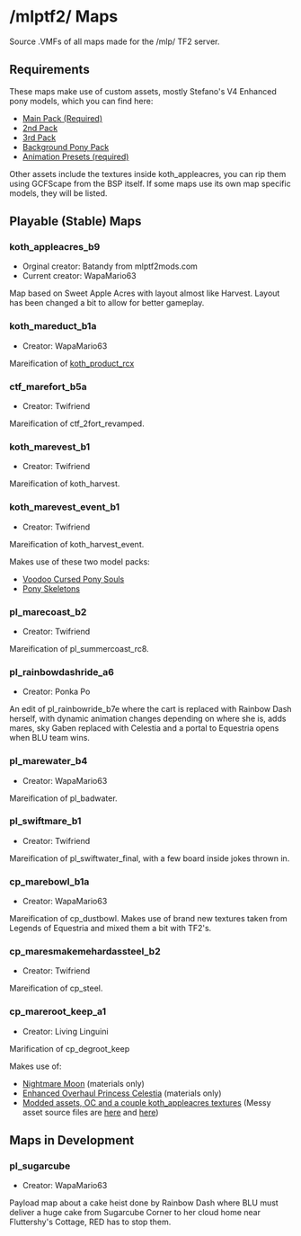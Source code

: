 # /mlptf2/ Maps
Source .VMFs of all maps made for the /mlp/ TF2 server.

## Requirements

These maps make use of custom assets, mostly Stefano's V4 Enhanced pony models, which you can find here:
* [Main Pack (Required)](https://www.deviantart.com/stefano96/art/DL-Enhanced-female-ponies-649617182)
* [2nd Pack](https://www.deviantart.com/stefano96/art/DL-Enhanced-Ponies-2nd-pack-664578914)
* [3rd Pack](https://www.deviantart.com/stefano96/art/DL-Enhanced-Ponies-3rd-pack-668723031)
* [Background Pony Pack](https://www.deviantart.com/stefano96/art/DL-Background-Ponies-Enhanced-Version-746786245)
* [Animation Presets (required)](https://www.deviantart.com/stefano96/art/DL-The-Puppet-Master-source-files-723722128)

Other assets include the textures inside koth_appleacres, you can rip them using GCFScape from the BSP itself. If some maps use its own map specific models, they will be listed.

## Playable (Stable) Maps

### koth_appleacres_b9
* Orginal creator: Batandy from mlptf2mods.com
* Current creator: WapaMario63

Map based on Sweet Apple Acres with layout almost like Harvest. Layout has been changed a bit to allow for better gameplay.

### koth_mareduct_b1a
* Creator: WapaMario63

Mareification of [koth_product_rcx](https://github.com/maxdup/koth_product)

### ctf_marefort_b5a
* Creator: Twifriend

Mareification of ctf_2fort_revamped.

### koth_marevest_b1
* Creator: Twifriend

Mareification of koth_harvest.

### koth_marevest_event_b1
* Creator: Twifriend

Mareification of koth_harvest_event.

Makes use of these two model packs:
* [Voodoo Cursed Pony Souls](https://www.deviantart.com/mlpstevepvb/art/Voodoo-Cursed-Pony-Souls-815412523)
* [Pony Skeletons](https://www.deviantart.com/beardeddoomguy/art/DL-Bone-v2-390915499)

### pl_marecoast_b2
* Creator: Twifriend

Mareification of pl_summercoast_rc8.

### pl_rainbowdashride_a6
* Creator: Ponka Po

An edit of pl_rainbowride_b7e where the cart is replaced with Rainbow Dash herself, with dynamic animation changes depending on where she is, adds mares, sky Gaben replaced with Celestia and a portal to Equestria opens when BLU team wins.

### pl_marewater_b4
* Creator: WapaMario63

Mareification of pl_badwater.

### pl_swiftmare_b1
* Creator: Twifriend

Mareification of pl_swiftwater_final, with a few board inside jokes thrown in.

### cp_marebowl_b1a
* Creator: WapaMario63

Mareification of cp_dustbowl. Makes use of brand new textures taken from Legends of Equestria and mixed them a bit with TF2's.

### cp_maresmakemehardassteel_b2
* Creator: Twifriend

Mareification of cp_steel.

### cp_mareroot_keep_a1
* Creator: Living Linguini

Marification of cp_degroot_keep

Makes use of:
* [Nightmare Moon](https://www.deviantart.com/beardeddoomguy/art/DL-Nightmare-Moon-491281528) (materials only)
* [Enhanced Overhaul Princess Celestia](https://www.deviantart.com/beardeddoomguy/art/DL-Enhanced-Overhaul-Princess-Celestia-746196574) (materials only)
* [Modded assets, OC and a couple koth_appleacres textures](https://github.com/StallionMilker/cp_marekeep/blob/a1_maintenance/custom.zip) (Messy asset source files are [here](https://github.com/StallionMilker/pony_npcs) and [here](https://github.com/StallionMilker/cp_marekeep/tree/main/raw))

## Maps in Development

### pl_sugarcube
* Creator: WapaMario63

Payload map about a cake heist done by Rainbow Dash where BLU must deliver a huge cake from Sugarcube Corner to her cloud home near Fluttershy's Cottage, RED has to stop them.
